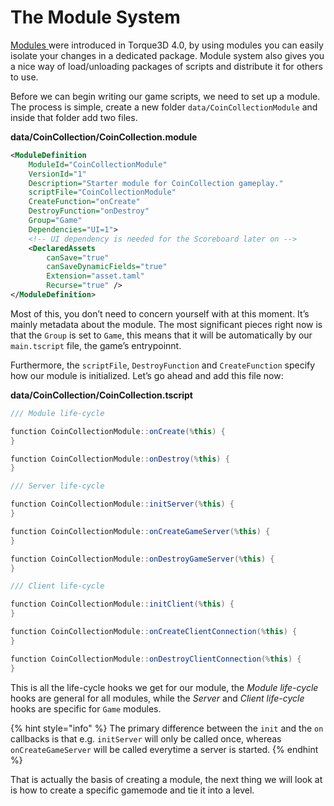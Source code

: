 # The Module System

[Modules ](../../../knowledgebase/modules/)were introduced in Torque3D 4.0, by using modules you can easily isolate your changes in a dedicated package. Module system also gives you a nice way of load/unloading packages of scripts and distribute it for others to use.

Before we can begin writing our game scripts, we need to set up a module. The process is simple, create a new folder `data/CoinCollectionModule` and inside that folder add two files.

**data/CoinCollection/CoinCollection.module**

```xml
<ModuleDefinition
    ModuleId="CoinCollectionModule"
    VersionId="1"
    Description="Starter module for CoinCollection gameplay."
    scriptFile="CoinCollectionModule"
    CreateFunction="onCreate"
    DestroyFunction="onDestroy"
    Group="Game"
    Dependencies="UI=1">
    <!-- UI dependency is needed for the Scoreboard later on -->
    <DeclaredAssets
        canSave="true"
        canSaveDynamicFields="true"
        Extension="asset.taml"
        Recurse="true" />
</ModuleDefinition>

```

Most of this, you don’t need to concern yourself with at this moment. It’s mainly metadata about the module. The most significant pieces right now is that the `Group` is set to `Game`, this means that it will be automatically by our `main.tscript` file, the game’s entrypoinnt.

Furthermore, the `scriptFile`, `DestroyFunction` and `CreateFunction` specify how our module is initialized. Let’s go ahead and add this file now:

**data/CoinCollection/CoinCollection.tscript**

```csharp
/// Module life-cycle

function CoinCollectionModule::onCreate(%this) {
}

function CoinCollectionModule::onDestroy(%this) {
}

/// Server life-cycle

function CoinCollectionModule::initServer(%this) {
}

function CoinCollectionModule::onCreateGameServer(%this) {
}

function CoinCollectionModule::onDestroyGameServer(%this) {
}

/// Client life-cycle

function CoinCollectionModule::initClient(%this) {
}

function CoinCollectionModule::onCreateClientConnection(%this) {
}

function CoinCollectionModule::onDestroyClientConnection(%this) {
}
```

This is all the life-cycle hooks we get for our module, the _Module life-cycle_ hooks are general for all modules, while the _Server_ and _Client life-cycle_ hooks are specific for `Game` modules.

{% hint style="info" %}
The primary difference between the `init` and the `on` callbacks is that e.g. `initServer` will only be called once, whereas `onCreateGameServer` will be called everytime a server is started.
{% endhint %}

That is actually the basis of creating a module, the next thing we will look at is how to create a specific gamemode and tie it into a level.
